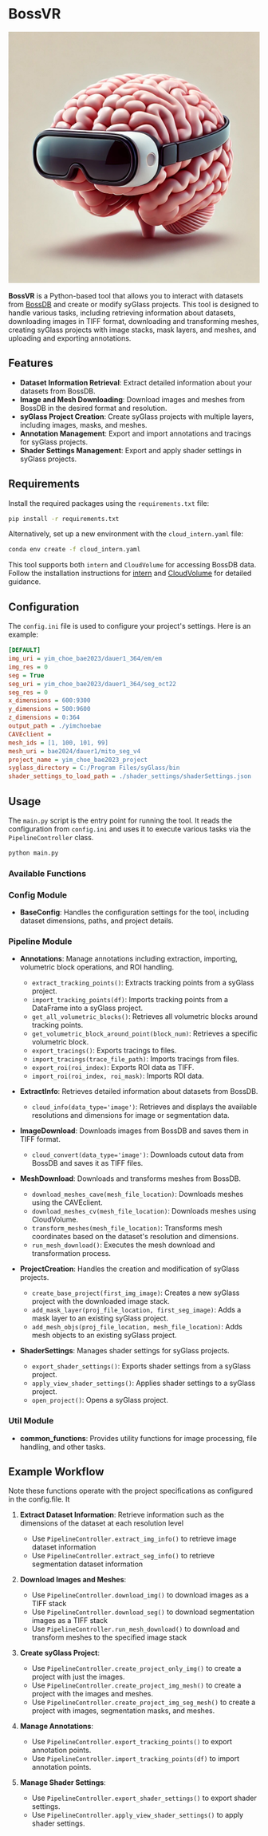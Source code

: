# BossVR
![Logo](bossVR.jfif)

**BossVR** is a Python-based tool that allows you to interact with datasets from [BossDB](https://bossdb.org/projects) and create or modify syGlass projects. This tool is designed to handle various tasks, including retrieving information about datasets, downloading images in TIFF format, downloading and transforming meshes, creating syGlass projects with image stacks, mask layers, and meshes, and uploading and exporting annotations.

## Features

- **Dataset Information Retrieval**: Extract detailed information about your datasets from BossDB.
- **Image and Mesh Downloading**: Download images and meshes from BossDB in the desired format and resolution.
- **syGlass Project Creation**: Create syGlass projects with multiple layers, including images, masks, and meshes.
- **Annotation Management**: Export and import annotations and tracings for syGlass projects.
- **Shader Settings Management**: Export and apply shader settings in syGlass projects.

## Requirements

Install the required packages using the `requirements.txt` file:

```sh
pip install -r requirements.txt
```

Alternatively, set up a new environment with the `cloud_intern.yaml` file:

```sh
conda env create -f cloud_intern.yaml
```

This tool supports both `intern` and `CloudVolume` for accessing BossDB data. Follow the installation instructions for [intern](https://github.com/jhuapl-boss/intern) and [CloudVolume](https://github.com/seung-lab/cloud-volume?tab=readme-ov-file) for detailed guidance.

## Configuration

The `config.ini` file is used to configure your project's settings. Here is an example:

```ini
[DEFAULT]
img_uri = yim_choe_bae2023/dauer1_364/em/em
img_res = 0 
seg = True 
seg_uri = yim_choe_bae2023/dauer1_364/seg_oct22
seg_res = 0  
x_dimensions = 600:9300
y_dimensions = 500:9600
z_dimensions = 0:364
output_path = ./yimchoebae
CAVEclient = 
mesh_ids = [1, 100, 101, 99]
mesh_uri = bae2024/dauer1/mito_seg_v4
project_name = yim_choe_bae2023_project
syglass_directory = C:/Program Files/syGlass/bin
shader_settings_to_load_path = ./shader_settings/shaderSettings.json
```

## Usage

The `main.py` script is the entry point for running the tool. It reads the configuration from `config.ini` and uses it to execute various tasks via the `PipelineController` class.

```sh
python main.py
```

### Available Functions

### Config Module
- **BaseConfig**: Handles the configuration settings for the tool, including dataset dimensions, paths, and project details.

### Pipeline Module
- **Annotations**: Manage annotations including extraction, importing, volumetric block operations, and ROI handling.
  - `extract_tracking_points()`: Extracts tracking points from a syGlass project.
  - `import_tracking_points(df)`: Imports tracking points from a DataFrame into a syGlass project.
  - `get_all_volumetric_blocks()`: Retrieves all volumetric blocks around tracking points.
  - `get_volumetric_block_around_point(block_num)`: Retrieves a specific volumetric block.
  - `export_tracings()`: Exports tracings to files.
  - `import_tracings(trace_file_path)`: Imports tracings from files.
  - `export_roi(roi_index)`: Exports ROI data as TIFF.
  - `import_roi(roi_index, roi_mask)`: Imports ROI data.

- **ExtractInfo**: Retrieves detailed information about datasets from BossDB.
  - `cloud_info(data_type='image')`: Retrieves and displays the available resolutions and dimensions for image or segmentation data.

- **ImageDownload**: Downloads images from BossDB and saves them in TIFF format.
  - `cloud_convert(data_type='image')`: Downloads cutout data from BossDB and saves it as TIFF files.

- **MeshDownload**: Downloads and transforms meshes from BossDB.
  - `download_meshes_cave(mesh_file_location)`: Downloads meshes using the CAVEclient.
  - `download_meshes_cv(mesh_file_location)`: Downloads meshes using CloudVolume.
  - `transform_meshes(mesh_file_location)`: Transforms mesh coordinates based on the dataset's resolution and dimensions.
  - `run_mesh_download()`: Executes the mesh download and transformation process.

- **ProjectCreation**: Handles the creation and modification of syGlass projects.
  - `create_base_project(first_img_image)`: Creates a new syGlass project with the downloaded image stack.
  - `add_mask_layer(proj_file_location, first_seg_image)`: Adds a mask layer to an existing syGlass project.
  - `add_mesh_objs(proj_file_location, mesh_file_location)`: Adds mesh objects to an existing syGlass project.

- **ShaderSettings**: Manages shader settings for syGlass projects.
  - `export_shader_settings()`: Exports shader settings from a syGlass project.
  - `apply_view_shader_settings()`: Applies shader settings to a syGlass project.
  - `open_project()`: Opens a syGlass project.

### Util Module
- **common_functions**: Provides utility functions for image processing, file handling, and other tasks.

## Example Workflow

Note these functions operate with the project specifications as configured in the config.file. It 

1. **Extract Dataset Information**:
   Retrieve information such as the dimensions of the dataset at each resolution level 
   - Use `PipelineController.extract_img_info()` to retrieve image dataset information
   - Use `PipelineController.extract_seg_info()` to retrieve segmentation dataset information

3. **Download Images and Meshes**:
   - Use `PipelineController.download_img()` to download images as a TIFF stack
   - Use `PipelineController.download_seg()` to download segmentation images as a TIFF stack
   - Use `PipelineController.run_mesh_download()` to download and transform meshes to the specified image stack

4. **Create syGlass Project**:
   - Use `PipelineController.create_project_only_img()` to create a project with just the images.
   - Use `PipelineController.create_project_img_mesh()` to create a project with the images and meshes.
   - Use `PipelineController.create_project_img_seg_mesh()` to create a project with images, segmentation masks, and meshes.

5. **Manage Annotations**:
   - Use `PipelineController.export_tracking_points()` to export annotation points.
   - Use `PipelineController.import_tracking_points(df)` to import annotation points.

6. **Manage Shader Settings**:
   - Use `PipelineController.export_shader_settings()` to export shader settings.
   - Use `PipelineController.apply_view_shader_settings()` to apply shader settings.
